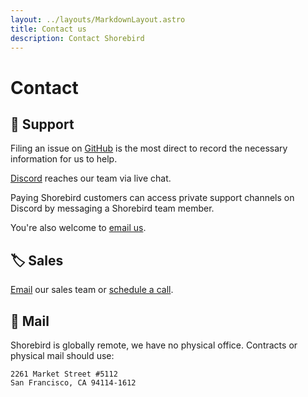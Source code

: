 ```yaml
---
layout: ../layouts/MarkdownLayout.astro
title: Contact us
description: Contact Shorebird
---
```


# Contact

## 🛟 Support

Filing an issue on [GitHub](https://github.com/shorebirdtech/shorebird/issues/new/choose) is the most direct to record the necessary information for us to help.

[Discord](https://discord.gg/shorebird) reaches our team via live chat.

Paying Shorebird customers can access private support channels
on Discord by messaging a Shorebird team member.

You're also welcome to [email us](mailto:contact@shorebird.dev).

## 🏷️ Sales

[Email](contact@shorebird.dev) our sales team or [schedule a call](https://calendly.com/eseidel/shorebird-sales).

## 🐌 Mail

Shorebird is globally remote, we have no physical office.  Contracts or physical mail should use:

```
2261 Market Street #5112
San Francisco, CA 94114-1612
```